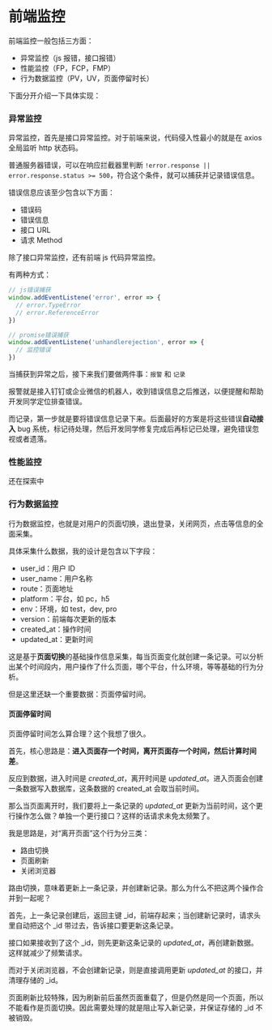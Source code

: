 # 前端监控

前端监控一般包括三方面：

- 异常监控（js 报错，接口报错）
- 性能监控（FP，FCP，FMP）
- 行为数据监控（PV，UV，页面停留时长）

下面分开介绍一下具体实现：

### 异常监控

异常监控，首先是接口异常监控。对于前端来说，代码侵入性最小的就是在 axios 全局监听 http 状态码。

普通服务器错误，可以在响应拦截器里判断 `!error.response || error.response.status >= 500`，符合这个条件，就可以捕获并记录错误信息。

错误信息应该至少包含以下方面：

- 错误码
- 错误信息
- 接口 URL
- 请求 Method

除了接口异常监控，还有前端 js 代码异常监控。

有两种方式：

```js
// js错误捕获
window.addEventListene('error', error => {
  // error.TypeError
  // error.ReferenceError
})

// promise错误捕获
window.addEventListene('unhandlerejection', error => {
  // 监控错误
})
```

当捕获到异常之后，接下来我们要做两件事：`报警` 和 `记录`

报警就是接入钉钉或企业微信的机器人，收到错误信息之后推送，以便提醒和帮助开发同学定位排查错误。

而记录，第一步就是要将错误信息记录下来。后面最好的方案是将这些错误**自动接入** bug 系统，标记待处理，然后开发同学修复完成后再标记已处理，避免错误忽视或者遗落。

### 性能监控

还在探索中

### 行为数据监控

行为数据监控，也就是对用户的页面切换，退出登录，关闭网页，点击等信息的全面采集。

具体采集什么数据，我的设计是包含以下字段：

- user_id：用户 ID
- user_name：用户名称
- route：页面地址
- platform：平台，如 pc，h5
- env：环境，如 test，dev, pro
- version：前端每次更新的版本
- created_at：操作时间
- updated_at：更新时间

这是基于**页面切换**的基础操作信息采集，每当页面变化就创建一条记录。可以分析出某个时间段内，用户操作了什么页面，哪个平台，什么环境，等等基础的行为分析。

但是这里还缺一个重要数据：页面停留时间。

#### 页面停留时间

页面停留时间怎么算合理？这个我想了很久。

首先，核心思路是：**进入页面存一个时间，离开页面存一个时间，然后计算时间差**。

反应到数据，进入时间是 _created_at_，离开时间是 _updated_at_。进入页面会创建一条数据写入数据库，这条数据的 created_at 会取当前时间。

那么当页面离开时，我们要将上一条记录的 _updated_at_ 更新为当前时间，这个更行操作怎么做？单独一个更行接口？这样的话请求未免太频繁了。

我是思路是，对“离开页面”这个行为分三类：

- 路由切换
- 页面刷新
- 关闭浏览器

路由切换，意味着更新上一条记录，并创建新记录。那么为什么不把这两个操作合并到一起呢？

首先，上一条记录创建后，返回主键 \_id，前端存起来；当创建新记录时，请求头里自动把这个 \_id 带过去，告诉接口要更新这条记录。

接口如果接收到了这个 \_id，则先更新这条记录的 _updated_at_，再创建新数据。这样就减少了频繁请求。

而对于关闭浏览器，不会创建新记录，则是直接调用更新 _updated_at_ 的接口，并清理存储的 \_id。

页面刷新比较特殊，因为刷新前后虽然页面重载了，但是仍然是同一个页面，所以不能看作是页面切换。因此需要处理的就是阻止写入新记录，并保证存储的 \_id 不被销毁。
